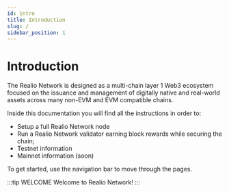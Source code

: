 ```yaml
---
id: intro
title: Introduction
slug: /
sidebar_position: 1
---
```

# Introduction

The Realio Network is designed as a multi-chain layer 1 Web3 ecosystem focused on the issuance and management of digitally native and real-world assets across many non-EVM and EVM compatible chains.

Inside this documentation you will find all the instructions in order to:

- Setup a full Realio Network node 
- Run a Realio Network validator earning block rewards while securing the chain;
- Testnet information
- Mainnet information (soon)


To get started, use the navigation bar to move through the pages.

:::tip WELCOME
Welcome to Realio Network!
:::

